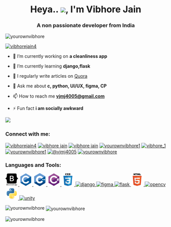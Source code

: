 <h1 align="center">Heya.. <img src="https://raw.githubusercontent.com/TheDudeThatCode/TheDudeThatCode/master/Assets/Hi.gif" width="40" >, I'm Vibhore Jain</h1>
<h3 align="center">A non passionate developer from India</h3>

<p align="left"> <img src="https://komarev.com/ghpvc/?username=yourownvibhore&label=Profile%20views&color=0e75b6&style=flat" alt="yourownvibhore" /> </p>
<!-- 
<p align="left"> <a href="https://github.com/ryo-ma/github-profile-trophy"><img src="https://github-profile-trophy.vercel.app/?username=yourownvibhore" alt="yourownvibhore" /></a> </p> -->

<p align="left"> <a href="https://twitter.com/vibhorejain4" target="_blank"><img src="https://img.shields.io/twitter/follow/vibhorejain4?logo=twitter&style=for-the-badge" alt="vibhorejain4" /></a> </p>

- 🔭 I’m currently working on **a cleanliness app**

- 🌱 I’m currently learning **django,flask**

- 📝 I regularly write articles on [Quora](https://t.co/588oIUzMDW)

- 💬 Ask me about **c, python, UI/UX, figma, CP**

- 📫 How to reach me **vjmj4005@gmail.com**

- ⚡ Fun fact **i am socially awkward**

<img src="https://user-images.githubusercontent.com/78909117/193577978-12043c12-5409-4d4d-a145-b03d9e59be3c.gif">

<h3 align="left">Connect with me:</h3>
<p align="left">
<a href="https://twitter.com/vibhorejain4" target="_blank"><img align="center" src="https://raw.githubusercontent.com/rahuldkjain/github-profile-readme-generator/master/src/images/icons/Social/twitter.svg" alt="vibhorejain4" height="30" width="40" /></a>
<a href="https://www.linkedin.com/in/vibhore-jain-4b11a8179/" target="_blank"><img align="center" src="https://raw.githubusercontent.com/rahuldkjain/github-profile-readme-generator/master/src/images/icons/Social/linked-in-alt.svg" alt="vibhore jain" height="30" width="40" /></a>
<a href="https://www.facebook.com/vibhorejain.jain/" target="_blank"><img align="center" src="https://raw.githubusercontent.com/rahuldkjain/github-profile-readme-generator/master/src/images/icons/Social/facebook.svg" alt="vibhore jain" height="30" width="40" /></a>
<a href="https://instagram.com/yourownvibhore1" target="_blank"><img align="center" src="https://raw.githubusercontent.com/rahuldkjain/github-profile-readme-generator/master/src/images/icons/Social/instagram.svg" alt="yourownvibhore1" height="30" width="40" /></a>
<a href="https://www.codechef.com/users/vibhore_1" target="_blank"><img align="center" src="https://cdn.jsdelivr.net/npm/simple-icons@3.1.0/icons/codechef.svg" alt="vibhore_1" height="30" width="40" /></a>
<a href="https://www.hackerrank.com/yourownvibhore1" target="_blank"><img align="center" src="https://raw.githubusercontent.com/rahuldkjain/github-profile-readme-generator/master/src/images/icons/Social/hackerrank.svg" alt="yourownvibhore1" height="30" width="40" /></a>
<a href="https://www.hackerearth.com/@vjmj4005" target="_blank"><img align="center" src="https://raw.githubusercontent.com/rahuldkjain/github-profile-readme-generator/master/src/images/icons/Social/hackerearth.svg" alt="@vjmj4005" height="30" width="40" /></a>
<a href="https://auth.geeksforgeeks.org/user/yourownvibhore" target="_blank"><img align="center" src="https://raw.githubusercontent.com/rahuldkjain/github-profile-readme-generator/master/src/images/icons/Social/geeks-for-geeks.svg" alt="yourownvibhore" height="30" width="40" /></a>
</p>

<h3 align="left">Languages and Tools:</h3>
<p align="left"> <a href="https://getbootstrap.com" target="_blank" rel="noreferrer"> <img src="https://raw.githubusercontent.com/devicons/devicon/master/icons/bootstrap/bootstrap-plain-wordmark.svg" alt="bootstrap" width="40" height="40"/> </a> <a href="https://www.cprogramming.com/" target="_blank" rel="noreferrer"> <img src="https://raw.githubusercontent.com/devicons/devicon/master/icons/c/c-original.svg" alt="c" width="40" height="40"/> </a> <a href="https://www.w3schools.com/cpp/" target="_blank" rel="noreferrer"> <img src="https://raw.githubusercontent.com/devicons/devicon/master/icons/cplusplus/cplusplus-original.svg" alt="cplusplus" width="40" height="40"/> </a> <a href="https://www.w3schools.com/cs/" target="_blank" rel="noreferrer"> <img src="https://raw.githubusercontent.com/devicons/devicon/master/icons/csharp/csharp-original.svg" alt="csharp" width="40" height="40"/> </a> <a href="https://www.w3schools.com/css/" target="_blank" rel="noreferrer"> <img src="https://raw.githubusercontent.com/devicons/devicon/master/icons/css3/css3-original-wordmark.svg" alt="css3" width="40" height="40"/> </a> <a href="https://www.djangoproject.com/" target="_blank" rel="noreferrer"> <img src="https://cdn.worldvectorlogo.com/logos/django.svg" alt="django" width="40" height="40"/> </a> <a href="https://www.figma.com/" target="_blank" rel="noreferrer"> <img src="https://www.vectorlogo.zone/logos/figma/figma-icon.svg" alt="figma" width="40" height="40"/> </a> <a href="https://flask.palletsprojects.com/" target="_blank" rel="noreferrer"> <img src="https://www.vectorlogo.zone/logos/pocoo_flask/pocoo_flask-icon.svg" alt="flask" width="40" height="40"/> </a> <a href="https://www.w3.org/html/" target="_blank" rel="noreferrer"> <img src="https://raw.githubusercontent.com/devicons/devicon/master/icons/html5/html5-original-wordmark.svg" alt="html5" width="40" height="40"/> </a> <a href="https://opencv.org/" target="_blank" rel="noreferrer"> <img src="https://www.vectorlogo.zone/logos/opencv/opencv-icon.svg" alt="opencv" width="40" height="40"/> </a> <a href="https://www.python.org" target="_blank" rel="noreferrer"> <img src="https://raw.githubusercontent.com/devicons/devicon/master/icons/python/python-original.svg" alt="python" width="40" height="40"/> </a> <a href="https://unity.com/" target="_blank" rel="noreferrer"> <img src="https://www.vectorlogo.zone/logos/unity3d/unity3d-icon.svg" alt="unity" width="40" height="40"/> </a> </p>

<p><img align="left" src="https://github-readme-stats.vercel.app/api/top-langs?username=yourownvibhore&show_icons=true&locale=en&layout=compact" alt="yourownvibhore" /></p>

<p>&nbsp;<img align="center" src="https://github-readme-stats.vercel.app/api?username=yourownvibhore&show_icons=true&locale=en" alt="yourownvibhore" /></p>

<p><img align="center" src="https://github-readme-streak-stats.herokuapp.com/?user=yourownvibhore&" alt="yourownvibhore" /></p>

